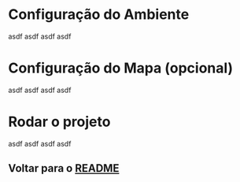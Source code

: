 # Configuração do Ambiente

asdf asdf asdf asdf


# Configuração do Mapa (opcional)

asdf asdf asdf asdf


# Rodar o projeto

asdf asdf asdf asdf


## Voltar para o [README](README.md)

